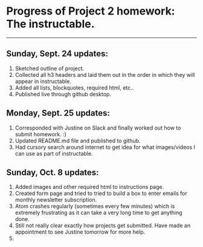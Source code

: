 # Progress of Project 2 homework: The instructable.
***
## Sunday, Sept. 24 updates:
1. Sketched outline of project.
2. Collected all h3 headers and laid them out in the order in which they will appear in instructable.
3. Added all lists, blockquotes, required html, etc..
4. Published live through github desktop.

## Monday, Sept. 25 updates:
1. Corresponded with Justine on Slack and finally worked out how to submit homework.  :)
2. Updated README.md file and published to github.
3. Had cursory search around internet to get idea for what images/videos I can use as part of instructable.

## Sunday, Oct. 8 updates:
1. Added images and other required html to instructions page.
2. Created form page and tried to tried to build a box to enter emails for monthly newsletter subscription.
3. Atom crashes regularly (sometimes every few minutes) which is extremely frustrating as it can take a very long time to get anything done.
4. Still not really clear exactly how projects get submitted. Have made an appointment to see Justine tomorrow for more help.
5. 
